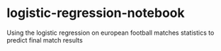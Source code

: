# logistic-regression-notebook
Using the logistic regression on european football matches statistics to predict final match results
